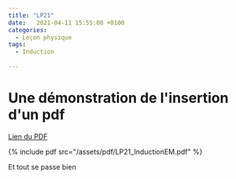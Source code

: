 ```yaml
---
title: "LP21"
date:   2021-04-11 15:55:00 +0100
categories:
  - Leçon physique
tags:
  - Induction
  
---
```


# Une démonstration de l'insertion d'un pdf

[Lien du PDF](/assets/pdf/LP21_InductionEM.pdf)

{% include pdf src="/assets/pdf/LP21_InductionEM.pdf" %}

Et tout se passe bien

